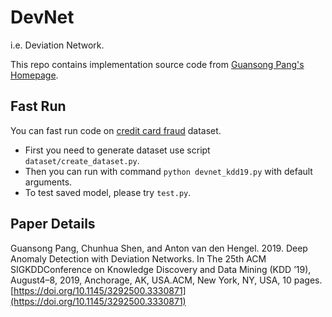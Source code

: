 # DevNet

i.e. Deviation Network. 

This repo contains implementation source code from [Guansong Pang's Homepage](https://sites.google.com/site/gspangsite/sourcecode).

## Fast Run
You can fast run code on [credit card fraud](https://www.kaggle.com/mlg-ulb/creditcardfraud) dataset.

* First you need to generate dataset use script `dataset/create_dataset.py`. 
* Then you can run with command `python devnet_kdd19.py` with default arguments.
* To test saved model, please try `test.py`.

## Paper Details
Guansong Pang, Chunhua Shen, and Anton van den Hengel. 2019. 
Deep Anomaly Detection with Deviation Networks. 
In The 25th ACM SIGKDDConference on Knowledge Discovery and Data Mining (KDD ’19),
August4–8, 2019, Anchorage, AK, USA.ACM, New York, NY, USA, 10 pages. 
[https://doi.org/10.1145/3292500.3330871](https://doi.org/10.1145/3292500.3330871)